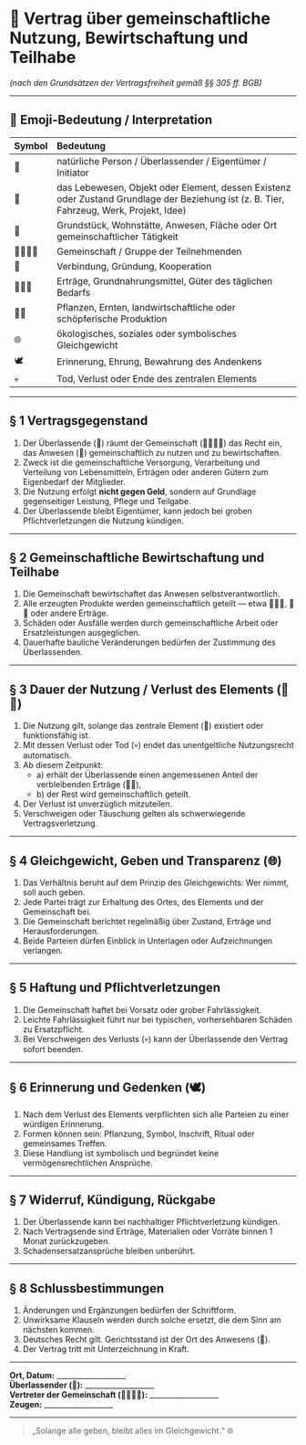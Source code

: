 # 🏡 Vertrag über gemeinschaftliche Nutzung, Bewirtschaftung und Teilhabe  
*(nach den Grundsätzen der Vertragsfreiheit gemäß §§ 305 ff. BGB)*  

---

## 🧩 Emoji-Bedeutung / Interpretation  

| Symbol | Bedeutung |
|:-------|:-----------|
| 👤 | natürliche Person / Überlassender / Eigentümer / Initiator |
| 🦙 | das Lebewesen, Objekt oder Element, dessen Existenz oder Zustand Grundlage der Beziehung ist (z. B. Tier, Fahrzeug, Werk, Projekt, Idee) |
| 🏡 | Grundstück, Wohnstätte, Anwesen, Fläche oder Ort gemeinschaftlicher Tätigkeit |
| 👨‍👩‍👧‍👦 | Gemeinschaft / Gruppe der Teilnehmenden |
| 🤝 | Verbindung, Gründung, Kooperation |
| 🥛🍞🥔 | Erträge, Grundnahrungsmittel, Güter des täglichen Bedarfs |
| 🌱🌾 | Pflanzen, Ernten, landwirtschaftliche oder schöpferische Produktion |
| 🌐 | ökologisches, soziales oder symbolisches Gleichgewicht |
| 🕊️ | Erinnerung, Ehrung, Bewahrung des Andenkens |
| 💀 | Tod, Verlust oder Ende des zentralen Elements |

---

## § 1 Vertragsgegenstand  
1. Der Überlassende (👤) räumt der Gemeinschaft (👨‍👩‍👧‍👦) das Recht ein, das Anwesen (🏡) gemeinschaftlich zu nutzen und zu bewirtschaften.  
2. Zweck ist die gemeinschaftliche Versorgung, Verarbeitung und Verteilung von Lebensmitteln, Erträgen oder anderen Gütern zum Eigenbedarf der Mitglieder.  
3. Die Nutzung erfolgt **nicht gegen Geld**, sondern auf Grundlage gegenseitiger Leistung, Pflege und Teilgabe.  
4. Der Überlassende bleibt Eigentümer, kann jedoch bei groben Pflichtverletzungen die Nutzung kündigen.

---

## § 2 Gemeinschaftliche Bewirtschaftung und Teilhabe  
1. Die Gemeinschaft bewirtschaftet das Anwesen selbstverantwortlich.  
2. Alle erzeugten Produkte werden gemeinschaftlich geteilt — etwa 🥛🍞🥔, 🌱🌾 oder andere Erträge.  
3. Schäden oder Ausfälle werden durch gemeinschaftliche Arbeit oder Ersatzleistungen ausgeglichen.  
4. Dauerhafte bauliche Veränderungen bedürfen der Zustimmung des Überlassenden.

---

## § 3 Dauer der Nutzung / Verlust des Elements (🦙💀)  
1. Die Nutzung gilt, solange das zentrale Element (🦙) existiert oder funktionsfähig ist.  
2. Mit dessen Verlust oder Tod (💀) endet das unentgeltliche Nutzungsrecht automatisch.  
3. Ab diesem Zeitpunkt:
   - a) erhält der Überlassende einen angemessenen Anteil der verbleibenden Erträge (🌱🌾),  
   - b) der Rest wird gemeinschaftlich geteilt.  
4. Der Verlust ist unverzüglich mitzuteilen.  
5. Verschweigen oder Täuschung gelten als schwerwiegende Vertragsverletzung.

---

## § 4 Gleichgewicht, Geben und Transparenz (🌐)  
1. Das Verhältnis beruht auf dem Prinzip des Gleichgewichts: Wer nimmt, soll auch geben.  
2. Jede Partei trägt zur Erhaltung des Ortes, des Elements und der Gemeinschaft bei.  
3. Die Gemeinschaft berichtet regelmäßig über Zustand, Erträge und Herausforderungen.  
4. Beide Parteien dürfen Einblick in Unterlagen oder Aufzeichnungen verlangen.

---

## § 5 Haftung und Pflichtverletzungen  
1. Die Gemeinschaft haftet bei Vorsatz oder grober Fahrlässigkeit.  
2. Leichte Fahrlässigkeit führt nur bei typischen, vorhersehbaren Schäden zu Ersatzpflicht.  
3. Bei Verschweigen des Verlusts (💀) kann der Überlassende den Vertrag sofort beenden.

---

## § 6 Erinnerung und Gedenken (🕊️)  
1. Nach dem Verlust des Elements verpflichten sich alle Parteien zu einer würdigen Erinnerung.  
2. Formen können sein: Pflanzung, Symbol, Inschrift, Ritual oder gemeinsames Treffen.  
3. Diese Handlung ist symbolisch und begründet keine vermögensrechtlichen Ansprüche.

---

## § 7 Widerruf, Kündigung, Rückgabe  
1. Der Überlassende kann bei nachhaltiger Pflichtverletzung kündigen.  
2. Nach Vertragsende sind Erträge, Materialien oder Vorräte binnen 1 Monat zurückzugeben.  
3. Schadensersatzansprüche bleiben unberührt.

---

## § 8 Schlussbestimmungen  
1. Änderungen und Ergänzungen bedürfen der Schriftform.  
2. Unwirksame Klauseln werden durch solche ersetzt, die dem Sinn am nächsten kommen.  
3. Deutsches Recht gilt. Gerichtsstand ist der Ort des Anwesens (🏡).  
4. Der Vertrag tritt mit Unterzeichnung in Kraft.

---

**Ort, Datum:** ___________________  
**Überlassender (👤):** ___________________  
**Vertreter der Gemeinschaft (👨‍👩‍👧‍👦):** ___________________  
**Zeugen:** ___________________

---

> „Solange alle geben, bleibt alles im Gleichgewicht.“ 🌐